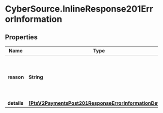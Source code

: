 # CyberSource.InlineResponse201ErrorInformation

## Properties
Name | Type | Description | Notes
------------ | ------------- | ------------- | -------------
**reason** | **String** | The reason of the status.  Possible values:  - MISSING_FIELD  - INVALID_DATA  | [optional] 
**details** | [**[PtsV2PaymentsPost201ResponseErrorInformationDetails]**](PtsV2PaymentsPost201ResponseErrorInformationDetails.md) |  | [optional] 


